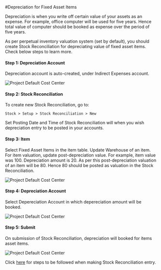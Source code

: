 #Depreciation for Fixed Asset Items

Depreciation is when you write off certain value of your assets as an expense. For example, office computer will be used for five years. Hence total value of computer should be booked as expense over the period of five years.

As per perpetual inventory valuation system (set by default), you should create Stock Reconciliation for depreciating value of fixed asset items. Check below steps to learn more.

#### Step 1: Depreciation Account

Depreciation account is auto-created, under Indirect Expenses account.

<img alt="Project Default Cost Center" class="screenshot" src="{{docs_base_url}}/assets/img/articles/depreciation-1.png">

#### Step 2: Stock Reconciliation

To create new Stock Reconciliation, go to:

`Stock > Setup > Stock Reconciliation > New`

Set Posting Date and Time of Stock Reconciliation will when you wish depreciation entry to be posted in your accounts.

#### Step 3: Item

Select Fixed Asset Items in the item table. Update Warehouse of an item. For item valuation, update post-depreciation value. For example, item value was 100. Depreciation amount is 20. As per this post-depreciation valuation of an item will be 80. Hence 80 should be posted as valuation in the Stock Reconciliation.

<img alt="Project Default Cost Center" class="screenshot" src="{{docs_base_url}}/assets/img/articles/depreciation-2.png">

#### Step 4: Depreciation Account

Select Depereciation Account in which depereciation amount will be booked.

<img alt="Project Default Cost Center" class="screenshot" src="{{docs_base_url}}/assets/img/articles/depreciation-3.png">

#### Step 5: Submit

On submission of Stock Reconciliation, depreciation will booked for items asset items.

<img alt="Project Default Cost Center" class="screenshot" src="{{docs_base_url}}/assets/img/articles/depreciation-4.png">

Click [here]({{docs_base_url}}/user/manual/en/setting-up/stock-reconciliation-for-non-serialized-item.html) for steps to be followed when making Stock Reconciliation entry.

<!-- markdown -->